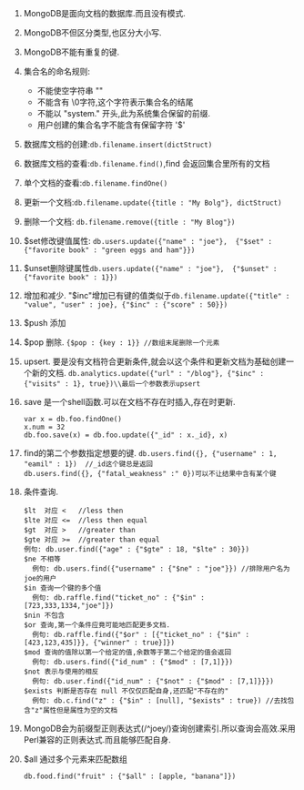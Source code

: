 1. MongoDB是面向文档的数据库.而且没有模式.
2. MongoDB不但区分类型,也区分大小写.
3. MongoDB不能有重复的键.
4. 集合名的命名规则:
	- 不能使空字符串 ""
	- 不能含有 \0字符,这个字符表示集合名的结尾
	- 不能以 "system." 开头,此为系统集合保留的前缀.
	- 用户创建的集合名字不能含有保留字符 '$'
5. 数据库文档的创建:`db.filename.insert(dictStruct)`
6. 数据库文档的查看:`db.filename.find()`,find 会返回集合里所有的文档
7. 单个文档的查看:`db.filename.findOne()`
8. 更新一个文档:`db.filename.update({title : "My Bolg"}, dictStruct)` 
9. 删除一个文档: `db.filename.remove({title : "My Blog"})`
10. $set修改键值属性: `db.users.update({"name" : "joe"}, 
			{"$set" : {"favorite book" : "green eggs and ham"}})`
11. $unset删除键属性`db.users.update({"name" : "joe"}, 
			{"$unset" : {"favorite book" : 1}})`
12. 增加和减少. "$inc"增加已有键的值类似于`db.filename.update({"title" : "value", "user" : joe}, {"$inc" : {"score" : 50}})`
13. $push 添加 
14. $pop 删除. `{$pop : {key : 1}} //数组末尾删除一个元素`
15. upsert. 要是没有文档符合更新条件,就会以这个条件和更新文档为基础创建一个新的文档. `db.analytics.update({"url" : "/blog"}, {"$inc" : {"visits" : 1}, true})\\最后一个参数表示upsert`
16. save 是一个shell函数.可以在文档不存在时插入,存在时更新.  

		var x = db.foo.findOne()  
		x.num = 32  
		db.foo.save(x) = db.foo.update({"_id" : x._id}, x)  


17. find的第二个参数指定想要的键. `db.users.find({}, {"username" : 1, "eamil" : 1})  //_id这个键总是返回`  
`db.users.find({}, {"fatal_weakness" :" 0})可以不让结果中含有某个键`

18. 条件查询.

    	$lt  对应 <   //less then
		$lte 对应 <=  //less then equal
		$gt  对应 >   //greater than
		$gte 对应 >=  //greater than equal 
		例句: db.user.find({"age" : {"$gte" : 18, "$lte" : 30}})
	  	$ne 不相等
		  例句: db.users.find({"username" : {"$ne" : "joe"}}) //排除用户名为joe的用户 
		$in 查询一个键的多个值
		  例句: db.raffle.find("ticket_no" : {"$in" : [723,333,1334,"joe"]})
		$nin 不包含
		$or 查询,第一个条件应竟可能地匹配更多文档.
		  例句: db.raffle.find({"$or" : [{"ticket_no" : {"$in" : [423,123,435]}}, {"winner" : true}]})
		$mod 查询的值除以第一个给定的值,余数等于第二个给定的值会返回
		  例句: db.users.find({"id_num" : {"$mod" : [7,1]}})
		$not 表示与使用的相反
		  例句: db.user.find({"id_num" : {"$not" : {"$mod" : [7,1]}}})
		$exists 判断是否存在 null 不仅仅匹配自身,还匹配"不存在的"
		  例句: db.c.find("z" : {"$in" : [null], "$exists" : true}) //去找包含"z"属性但是属性为空的文档
19. MongoDB会为前缀型正则表达式(/^joey/)查询创建索引.所以查询会高效.采用Perl兼容的正则表达式.而且能够匹配自身.
20. $all 通过多个元素来匹配数组

		db.food.find("fruit" : {"$all" : [apple, "banana"]})